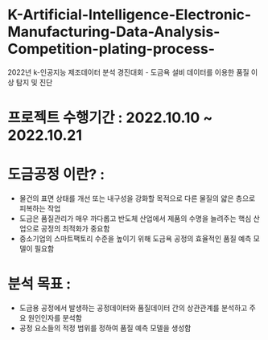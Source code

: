 # K-Artificial-Intelligence-Electronic-Manufacturing-Data-Analysis-Competition-plating-process-
2022년 k-인공지능 제조데이터 분석 경진대회 - 도금욕 설비 데이터를 이용한 품질 이상 탐지 및 진단

# 프로젝트 수행기간 : 2022.10.10 ~ 2022.10.21

# 도금공정 이란? :
* 물건의 표면 상태를 개선 또는 내구성을 강화할 목적으로 다른 물질의 얇은 층으로 피복하는 작업
* 도금은 품질관리가 매우 까다롭고 반도체 산업에서 제품의 수명을 늘려주는 핵심 산업으로 공정의 최적화가 중요함
* 중소기업의 스마트팩토리 수준을 높이기 위해 도금욕 공정의 효율적인 품질 예측 모델이 필요함

# 분석 목표 : 
* 도금용 공정에서 발생하는 공정데이터와 품질데이터 간의 상관관계를 분석하고 주요 원인인자를 분석함
* 공정 요소들의 적정 범위를 정하여 품질 예측 모델을 생성함
